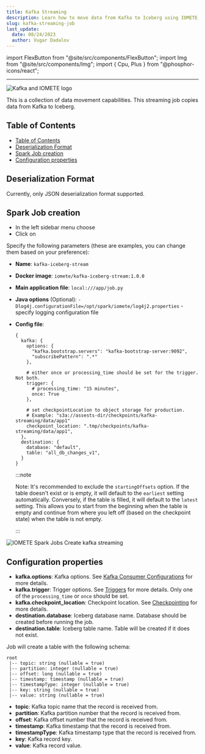 ```yaml
---
title: Kafka Streaming
description: Learn how to move data from Kafka to Iceberg using IOMETE. This guide covers deserialization, job creation, configuration, and testing.
slug: kafka-streaming-job
last_update:
  date: 08/24/2023
  author: Vugar Dadalov
---
```


import FlexButton from "@site/src/components/FlexButton";
import Img from "@site/src/components/Img";
import { Cpu, Plus } from "@phosphor-icons/react";

---

<Img src="/img/spark-job/kafka-logo-iomete.png"
     caption="Kafka and IOMETE logo" padding="4px" isBackgroundWhite={true}
     alt="Kafka and IOMETE logo"/>

This is a collection of data movement capabilities. This streaming job copies data from Kafka to Iceberg.

## Table of Contents

- [Table of Contents](#table-of-contents)
- [Deserialization Format](#deserialization-format)
- [Spark Job creation](#spark-job-creation)
- [Configuration properties](#configuration-properties)

## Deserialization Format

Currently, only JSON deserialization format supported.

## Spark Job creation

- In the left sidebar menu choose <FlexButton label='Spark Jobs'><Cpu size={20} color='#858c9c' weight="duotone"/></FlexButton>
- Click on <FlexButton label='Create' primary><Plus size={16} /></FlexButton>

Specify the following parameters (these are examples, you can change them based on your preference):

- **Name**: `kafka-iceberg-stream`
- **Docker image**: `iomete/kafka-iceberg-stream:1.0.0`
- **Main application file**: `local:///app/job.py`
- **Java options** (Optional): `-Dlog4j.configurationFile=/opt/spark/iomete/log4j2.properties` - specify logging configuration file
- **Config file**:

  ```hocon
  {
    kafka: {
      options: {
        "kafka.bootstrap.servers": "kafka-bootstrap-server:9092",
        "subscribePattern": ".*"
      },

      # either once or processing_time should be set for the trigger. Not both.
      trigger: {
        # processing_time: "15 minutes",
        once: True
      },

      # set checkpointLocation to object storage for production.
      # Example: "s3a://assests-dir/checkpoints/kafka-streaming/data/app1"
      checkpoint_location: ".tmp/checkpoints/kafka-streaming/data/app1",
    },
    destination: {
      database: "default",
      table: "all_db_changes_v1",
    }
  }
  ```

  :::note

  Note: It's recommended to exclude the `startingOffsets` option. If the table doesn't exist or is empty, it will default to the `earliest` setting automatically. Conversely, if the table is filled, it will default to the `latest` setting. This allows you to start from the beginning when the table is empty and continue from where you left off (based on the checkpoint state) when the table is not empty.

  :::

<Img src="/img/spark-job/cdc.png" alt="IOMETE Spark Jobs Create kafka streaming" />

## Configuration properties

- **kafka.options**: Kafka options. See [Kafka Consumer Configurations](https://spark.apache.org/docs/latest/structured-streaming-kafka-integration.html) for more details.
- **kafka.trigger**: Trigger options. See [Triggers](https://spark.apache.org/docs/latest/structured-streaming-programming-guide.html#triggers) for more details. Only one of the `processing_time` or `once` should be set.
- **kafka.checkpoint_location**: Checkpoint location. See [Checkpointing](https://spark.apache.org/docs/latest/structured-streaming-programming-guide.html#recovering-from-failures-with-checkpointing) for more details.
- **destination.database**: Iceberg database name. Database should be created before running the job.
- **destination.table**: Iceberg table name. Table will be created if it does not exist.

Job will create a table with the following schema:

```
root
 |-- topic: string (nullable = true)
 |-- partition: integer (nullable = true)
 |-- offset: long (nullable = true)
 |-- timestamp: timestamp (nullable = true)
 |-- timestampType: integer (nullable = true)
 |-- key: string (nullable = true)
 |-- value: string (nullable = true)
```

- **topic**: Kafka topic name that the record is received from.
- **partition**: Kafka partition number that the record is received from.
- **offset**: Kafka offset number that the record is received from.
- **timestamp**: Kafka timestamp that the record is received from.
- **timestampType**: Kafka timestamp type that the record is received from.
- **key**: Kafka record key.
- **value**: Kafka record value.
